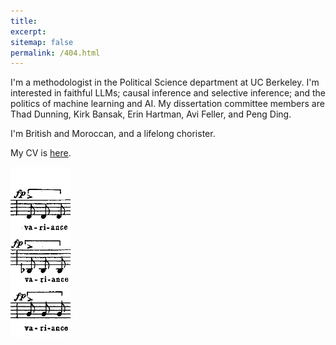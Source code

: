 ```yaml
---
title: 
excerpt: 
sitemap: false
permalink: /404.html
---
```



I'm a methodologist in the Political Science department at UC Berkeley. 
I'm interested in faithful LLMs; causal inference and selective inference; and the politics of machine learning and AI. 
My dissertation committee members are Thad Dunning, Kirk Bansak, Erin Hartman, Avi Feller, and Peng Ding. 

I'm British and Moroccan, and a lifelong chorister. 

My CV is [here](files/Adam_Bouyamourn_Curriculum_Vitae.pdf).


<img src="../images/variance.png"/>
